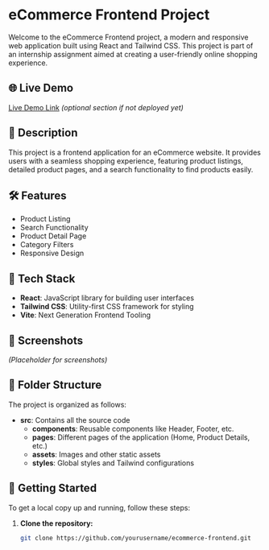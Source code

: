 # eCommerce Frontend Project

Welcome to the eCommerce Frontend project, a modern and responsive web application built using React and Tailwind CSS. This project is part of an internship assignment aimed at creating a user-friendly online shopping experience.

## 🌐 Live Demo

[Live Demo Link](#) *(optional section if not deployed yet)*

## 📖 Description

This project is a frontend application for an eCommerce website. It provides users with a seamless shopping experience, featuring product listings, detailed product pages, and a search functionality to find products easily.

## 🛠 Features

- Product Listing
- Search Functionality
- Product Detail Page
- Category Filters
- Responsive Design

## 🧰 Tech Stack

- **React**: JavaScript library for building user interfaces
- **Tailwind CSS**: Utility-first CSS framework for styling
- **Vite**: Next Generation Frontend Tooling

## 📸 Screenshots

*(Placeholder for screenshots)*

## 📂 Folder Structure

The project is organized as follows:

- **src**: Contains all the source code
  - **components**: Reusable components like Header, Footer, etc.
  - **pages**: Different pages of the application (Home, Product Details, etc.)
  - **assets**: Images and other static assets
  - **styles**: Global styles and Tailwind configurations

## 🚀 Getting Started

To get a local copy up and running, follow these steps:

1. **Clone the repository:**
   ```bash
   git clone https://github.com/yourusername/ecommerce-frontend.git